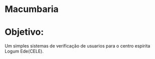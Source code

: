 # Macumbaria<br>
# Objetivo:<br>
Um simples sistemas de verificação de usuarios para o centro espirita Logum Ede(CELE).
